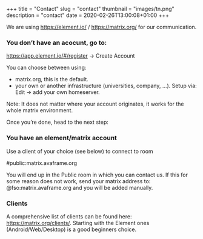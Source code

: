 +++
title = "Contact"
slug = "contact"
thumbnail = "images/tn.png"
description = "contact"
date = 2020-02-26T13:00:08+01:00
+++

We are using https://element.io/ / https://matrix.org/ for our communication.

<!-- Visit our matrix room at:  -->
<!-- [#public:matrix.avaframe.org](https://matrix.to/#/!qmUrKSNurDoVuKAtRU:matrix.avaframe.org?via=matrix.avaframe.org) -->

### You don’t have an acocunt, go to:

https://app.element.io/#/register -> Create Account

You can choose between using:
   - matrix.org, this is the default.
   - your own or another infrastructure (universities, company, …). Setup via: Edit -> add your own homeserver.

Note: It does not matter where your account originates, it works for the whole matrix environment.

Once you’re done, head to the next step:

### You have an element/matrix account

Use a client of your choice (see below) to connect to room

#public:matrix.avaframe.org

You will end up in the Public room in which you can contact us. If this for some reason does not work, send your matrix address to:
@fso:matrix.avaframe.org
and you will be added manually.

### Clients

A comprehensive list of clients can be found here: https://matrix.org/clients/.
Starting with the Element ones (Android/Web/Desktop) is a good beginners choice.
